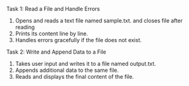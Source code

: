 Task 1: Read a File and Handle Errors 

1.   Opens and reads a text file named sample.txt.
         and closes file after reading
2.   Prints its content line by line.
3.   Handles errors gracefully if the file does not exist.


Task 2: Write and Append Data to a File
 

1.   Takes user input and writes it to a file named output.txt.
2.   Appends additional data to the same file.
3.   Reads and displays the final content of the file.
